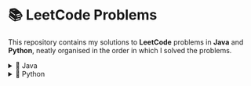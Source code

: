 # 📚 LeetCode Problems

This repository contains my solutions to **LeetCode** problems in **Java** and **Python**, neatly organised in the order in which I solved the problems.

<details>
<summary>🍵 Java </summary>
  
| #   | Title                                    | Difficulty | Solution File                                                                              |
|-----|------------------------------------------|------------|--------------------------------------------------------------------------------------------|
| 217 | Contains Duplicate                       | Easy       | [217_ContainsDuplicate.java](Java/ContainsDuplicate.java)                                  |
| 268 | Missing Number                           | Easy       | [268_MissingNumber.java](Java/MissingNumber.java)                                          |
| 448 | Find All Numbers Disappeared In An Array | Easy       | [448_FindAllNumbersDisappearedInAnArray.java](Java/FindAllNumbersDisappearedInAnArray.java)| 
| 242 | Valid Anagram                            | Easy       | [242_ValidAnagram.java](Java/ValidAnagram.java)                                            |

|     |                                          |            |                                                                                            |

</details>

<details>
<summary>🐍 Python </summary>
  
| #   | Title                                    | Difficulty | Solution File                                                                              |
|-----|------------------------------------------|------------|--------------------------------------------------------------------------------------------|
| 217 | Contains Duplicate                       | Easy       | [217_ContainsDuplicate.py](Python/ContainsDuplicate.py)                                    |
| 268 | Missing Number                           | Easy       | [268_MissingNumber.py](Python/MissingNumber.py)                                            |
| 448 | Find All Numbers Disappeared In An Array | Easy       | [448_FindAllNumbersDisappearedInAnArray.py](Java/FindAllNumbersDisappearedInAnArray.py)    |                                                    
|     |                                          |            |                                                                                            |

</details>
